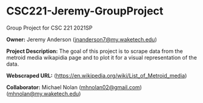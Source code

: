 # CSC221-Jeremy-GroupProject
Group Project for CSC 221 2021SP

__Owner:__ Jeremy Anderson (jnanderson7@my.waketech.edu)

__Project Description:__ The goal of this project is to scrape data from the metroid media wikapidia page and to plot it for a visual representation of the data.

__Webscraped URL:__ (https://en.wikipedia.org/wiki/List_of_Metroid_media)

__Collaborator:__ Michael Nolan (mhnolan02@gmail.com)(mhnolan@my.waketech.edu)

